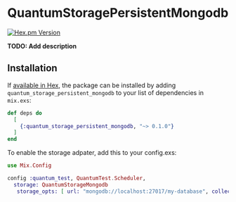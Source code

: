 # QuantumStoragePersistentMongodb

[![Hex.pm Version](http://img.shields.io/hexpm/v/quantum_storage_mongodb.svg)](https://hex.pm/packages/quantum_storage_mongodb)

**TODO: Add description**

## Installation

If [available in Hex](https://hex.pm/docs/publish), the package can be installed
by adding `quantum_storage_persistent_mongodb` to your list of dependencies in `mix.exs`:

```elixir
def deps do
  [
    {:quantum_storage_persistent_mongodb, "~> 0.1.0"}
  ]
end
```

To enable the storage adpater, add this to your config.exs:

```elixir
use Mix.Config

config :quantum_test, QuantumTest.Scheduler,
  storage: QuantumStorageMongodb
   storage_opts: [ url: "mongodb://localhost:27017/my-database", collection: "quantum"]

```
